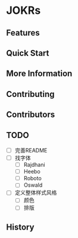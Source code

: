 # JOKRs

## Features

## Quick Start

## More Information

## Contributing

## Contributors

## TODO   

-[ ] 完善README    
-[ ] 找字体     
  -[ ] Rajdhani  
  -[ ] Heebo  
  -[ ] Roboto  
  -[ ] Oswald  
-[ ] 定义整体样式风格     
  -[ ] 颜色    
  -[ ] 排版  

## History